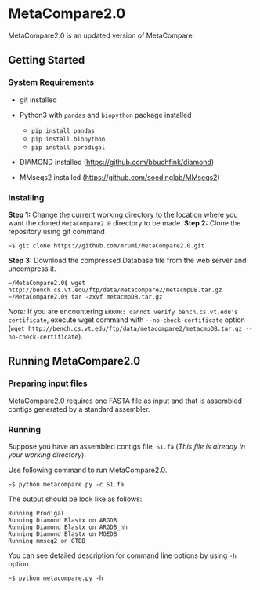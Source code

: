 # MetaCompare2.0

MetaCompare2.0 is an updated version of MetaCompare. 

## Getting Started
### System Requirements 

* git installed
* Python3 with `pandas` and `biopython` package installed
  * `pip install pandas`
  * `pip install biopython`
  * `pip install pprodigal`

* DIAMOND installed (https://github.com/bbuchfink/diamond)
* MMseqs2 installed (https://github.com/soedinglab/MMseqs2)

### Installing

**Step 1:** Change the current working directory to the location where you want the cloned `MetaCompare2.0` directory to be made.
**Step 2:** Clone the repository using git command
```
~$ git clone https://github.com/mrumi/MetaCompare2.0.git
```

**Step 3:** Download the compressed Database file from the web server and uncompress it.

```
~/MetaCompare2.0$ wget http://bench.cs.vt.edu/ftp/data/metacompare2/metacmpDB.tar.gz
~/MetaCompare2.0$ tar -zxvf metacmpDB.tar.gz
```
*Note:* If you are encountering `ERROR: cannot verify bench.cs.vt.edu's certificate`, execute wget command with `--no-check-certificate` option (`wget http://bench.cs.vt.edu/ftp/data/metacompare2/metacmpDB.tar.gz --no-check-certificate`).

## Running MetaCompare2.0

### Preparing input files

MetaCompare2.0 requires one FASTA file as input and that is assembled contigs generated by a standard assembler. 

### Running

Suppose you have an assembled contigs file, `S1.fa` (*This file is already in your working directory*).

Use following command to run MetaCompare2.0.
```
~$ python metacompare.py -c S1.fa
```
The output should be look like as follows:
```
Running Prodigal
Running Diamond Blastx on ARGDB
Running Diamond Blastx on ARGDB_hh
Running Diamond Blastx on MGEDB
Running mmseq2 on GTDB
```

You can see detailed description for command line options by using `-h` option.
```
~$ python metacompare.py -h
```

